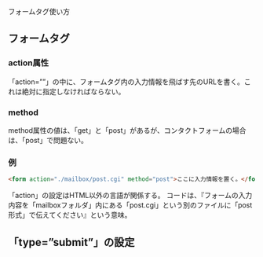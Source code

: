 フォームタグ使い方
## フォームタグ

### action属性
「action=””」の中に、フォームタグ内の入力情報を飛ばす先のURLを書く。これは絶対に指定しなければならない。
### method
method属性の値は、「get」と「post」があるが、コンタクトフォームの場合は、「post」で問題ない。

### 例
```html
<form action="./mailbox/post.cgi" method="post">ここに入力情報を置く。</form>
```
「action」の設定はHTML以外の言語が関係する。
コードは、『フォームの入力内容を「mailboxフォルダ」内にある「post.cgi」という別のファイルに「post形式」で伝えてください』という意味。

## 「type=”submit”」の設定

